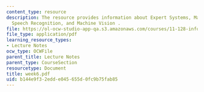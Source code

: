 ```yaml
---
content_type: resource
description: The resource provides information about Expert Systems, Machine Learning,
  Speech Recognition, and Machine Vision .
file: https://ol-ocw-studio-app-qa.s3.amazonaws.com/courses/11-128-information-technology-and-the-labor-market-spring-2005/b144e9f32edde045655d0fc9b75fab85_week6.pdf
file_type: application/pdf
learning_resource_types:
- Lecture Notes
ocw_type: OCWFile
parent_title: Lecture Notes
parent_type: CourseSection
resourcetype: Document
title: week6.pdf
uid: b144e9f3-2edd-e045-655d-0fc9b75fab85
---
```

